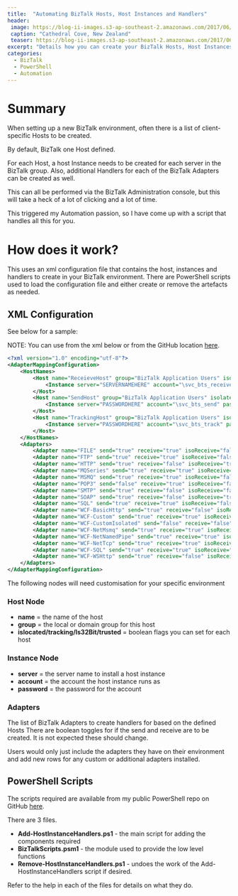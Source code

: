 ```yaml
---
title:  "Automating BizTalk Hosts, Host Instances and Handlers"
header:
 image: https://blog-ii-images.s3-ap-southeast-2.amazonaws.com/2017/06/cathedralcove-header.jpg
 caption: "Cathedral Cove, New Zealand"
 teaser: https://blog-ii-images.s3-ap-southeast-2.amazonaws.com/2017/06/cathedralcove-tn.jpg
excerpt: "Details how you can create your BizTalk Hosts, Host Instances and Adapter Handlers in seconds rather than hours!"
categories: 
  - BizTalk
  - PowerShell
  - Automation
---
```



# Summary
When setting up a new BizTalk environment, often there is a list of client-specific Hosts to be created.

By default, BizTalk one Host defined. 

For each Host, a host Instance needs to be created for each server in the BizTalk group.
Also, additional Handlers for each of the BizTalk Adapters can be created as well.

This can all be performed via the BizTalk Administration console, but this will take a heck of a lot of clicking and a lot of time.

This triggered my Automation passion, so I have come up with a script that handles all this for you.

# How does it work?

This uses an xml configuration file that contains the host, instances and handlers to create in your BizTalk environment. There are PowerShell scripts used to load the configuration file and either create or remove the artefacts as needed.

## XML Configuration
See below for a sample:

NOTE: You can use from the xml below or from the GitHub location [here](https://github.com/mattcorr/powershell-scripts/tree/master/BizTalk/Hosts).

```xml
<?xml version="1.0" encoding="utf-8"?>
<AdapterMappingConfiguration>
    <HostNames>
        <Host name="ReceieveHost" group="BizTalk Application Users" isolated="false" tracking="false" Is32Bit="false" trusted="false">
            <Instance server="SERVERNAMEHERE" account="\svc_bts_receive" password="PASSWORDHERE" />
        </Host>
        <Host name="SendHost" group="BizTalk Application Users" isolated="false" tracking="false" Is32Bit="false" trusted="false">
            <Instance server="PASSWORDHERE" account="\svc_bts_send" password="PASSWORDHERE" />
        </Host>
        <Host name="TrackingHost" group="BizTalk Application Users" isolated="false" tracking="true" Is32Bit="false" trusted="false">
            <Instance server="PASSWORDHERE" account="\svc_bts_track" password="PASSWORDHERE" />
        </Host>
    </HostNames>
    <Adapters>
        <Adapter name="FILE" send="true" receive="true" isoReceive="false" />
        <Adapter name="FTP" send="true" receive="true" isoReceive="false" />
        <Adapter name="HTTP" send="true" receive="false" isoReceive="true" />
        <Adapter name="MQSeries" send="true" receive="true" isoReceive="false" />
        <Adapter name="MSMQ" send="true" receive="true" isoReceive="false" />
        <Adapter name="POP3" send="false" receive="true" isoReceive="false" />
        <Adapter name="SMTP" send="true" receive="false" isoReceive="false" />
        <Adapter name="SOAP" send="true" receive="false" isoReceive="true" />
        <Adapter name="SQL" send="true" receive="true" isoReceive="false" />
        <Adapter name="WCF-BasicHttp" send="true" receive="false" isoReceive="true" />
        <Adapter name="WCF-Custom" send="true" receive="true" isoReceive="false" />
        <Adapter name="WCF-CustomIsolated" send="false" receive="false" isoReceive="true" />
        <Adapter name="WCF-NetMsmq" send="true" receive="true" isoReceive="false" />
        <Adapter name="WCF-NetNamedPipe" send="true" receive="true" isoReceive="false" />
        <Adapter name="WCF-NetTcp" send="true" receive="true" isoReceive="false" />
        <Adapter name="WCF-SQL" send="true" receive="true" isoReceive="false" />
        <Adapter name="WCF-WSHttp" send="true" receive="false" isoReceive="true" />
    </Adapters>
</AdapterMappingConfiguration>
```

The following nodes will need customisation for your specific environment

### Host Node
* **name** = the name of the host
* **group** = the local or domain group for this host
* **islocated/tracking/Is32Bit/trusted** = boolean flags you can set for each host

### Instance Node
* **server** = the server name to install a host instance 
* **account** = the account the host instance runs as
* **password** = the password for the account

### Adapters
The list of BizTalk Adapters to create handlers for based on the defined Hosts
There are boolean toggles for if the send and receive are to be created. It is not expected these should change.

Users would only just include the adapters they have on their environment and add new rows for any custom or additional adapters installed.

## PowerShell Scripts

The scripts required are available from my public PowerShell repo on GitHub [here](https://github.com/mattcorr/powershell-scripts/tree/master/BizTalk/Hosts).

There are 3 files.

* **Add-HostInstanceHandlers.ps1** - the main script for adding the components required
* **BizTalkScripts.psm1** - the module used to provide the low level functions
* **Remove-HostInstanceHandlers.ps1** - undoes the work of the Add-HostInstanceHandlers script if desired.

Refer to the help in each of the files for details on what they do.
